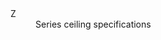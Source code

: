 <dl>

<dt id="building-components-dt-content">
<div markdown="1">
Z
</div>
</dt>
<dd id="building-components-dd-content">
<div markdown="1">
<span class="transform-to-uppercase">
Series ceiling specifications
</span>
</div>
</dd>


</dl>